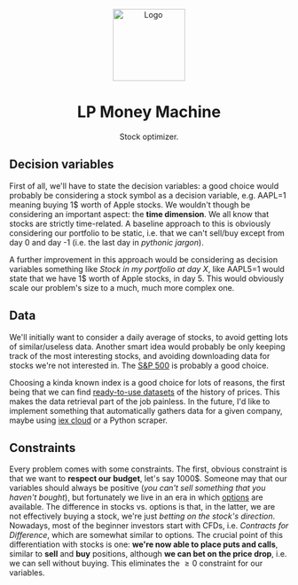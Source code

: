 <p align="center">
  <a href="https://github.com/montali/lp-money-machine">
    <img src="https://user-images.githubusercontent.com/3484085/113842129-ab4e8000-9792-11eb-8555-471d6cbc3f69.png" alt="Logo" width="130" height="130">
  </a>
  <h1 align="center">LP Money Machine</h1>

  <p align="center">
    Stock optimizer.
  </p>
</p>

## Decision variables

First of all, we'll have to state the decision variables: a good choice would probably be considering a stock symbol as a decision variable, e.g. AAPL=1 meaning buying 1$ worth of Apple stocks. We wouldn't though be considering an important aspect: the **time dimension**. We all know that stocks are strictly time-related. A baseline approach to this is obviously considering our portfolio to be static, i.e. that we can't sell/buy except from day 0 and day -1 (i.e. the last day in *pythonic jargon*).

A further improvement in this approach would be considering as decision variables something like *Stock in my portfolio at day X*, like AAPL5=1 would state that we have 1$ worth of Apple stocks, in day 5. This would obviously scale our problem's size to a much, much more complex one. 

## Data

We'll initially want to consider a daily average of stocks, to avoid getting lots of similar/useless data. Another smart idea would probably be only keeping track of the most interesting stocks, and avoiding downloading data for stocks we're not interested in. The [S&P 500](https://en.wikipedia.org/wiki/List_of_S%26P_500_companies) is probably a good choice.

Choosing a kinda known index is a good choice for lots of reasons, the first being that we can find [ready-to-use datasets](https://www.kaggle.com/camnugent/sandp500) of the history of prices. This makes the data retrieval part of the job painless. In the future, I'd like to implement something that automatically gathers data for a given company, maybe using [iex cloud](https://iexcloud.io/core-data/) or a Python scraper.

## Constraints

Every problem comes with some constraints. The first, obvious constraint is that we want to **respect our budget**, let's say 1000\$. Someone may that our variables should always be positive (*you can't sell something that you haven't bought*), but fortunately we live in an era in which [options](https://www.nerdwallet.com/article/investing/options-vs-stocks) are available. The difference in stocks vs. options is that, in the latter, we are not effectively buying a stock, we're just *betting on the stock's direction*. Nowadays, most of the beginner investors start with CFDs, i.e. *Contracts for Difference*, which are somewhat similar to options. The crucial point of this differentiation with stocks is one: **we're now able to place puts and calls**, similar to **sell** and **buy** positions, although **we can bet on the price drop**, i.e. we can sell without buying. This eliminates the $\ge0$ constraint for our variables.

